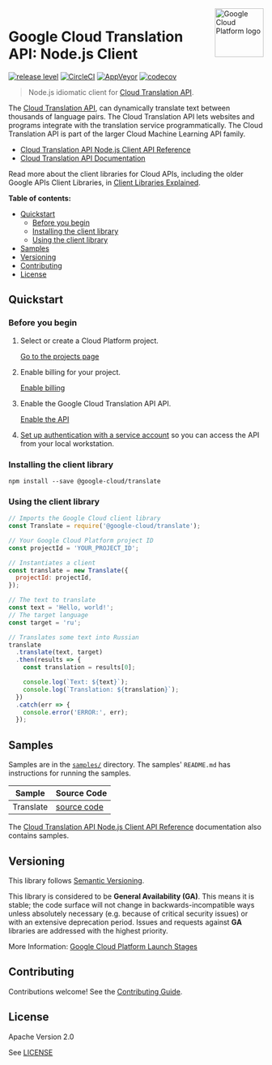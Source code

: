 <img src="https://avatars2.githubusercontent.com/u/2810941?v=3&s=96" alt="Google Cloud Platform logo" title="Google Cloud Platform" align="right" height="96" width="96"/>

# Google Cloud Translation API: Node.js Client

[![release level](https://img.shields.io/badge/release%20level-general%20availability%20%28GA%29-brightgreen.svg?style&#x3D;flat)](https://cloud.google.com/terms/launch-stages)
[![CircleCI](https://img.shields.io/circleci/project/github/googleapis/nodejs-translate.svg?style=flat)](https://circleci.com/gh/googleapis/nodejs-translate)
[![AppVeyor](https://ci.appveyor.com/api/projects/status/github/googleapis/nodejs-translate?branch=master&svg=true)](https://ci.appveyor.com/project/googleapis/nodejs-translate)
[![codecov](https://img.shields.io/codecov/c/github/googleapis/nodejs-translate/master.svg?style=flat)](https://codecov.io/gh/googleapis/nodejs-translate)

> Node.js idiomatic client for [Cloud Translation API][product-docs].

The [Cloud Translation API](https://cloud.google.com/translate/docs), can dynamically translate text between thousands of language pairs. The Cloud Translation API lets websites and programs integrate with the translation service programmatically. The Cloud Translation API is part of the larger Cloud Machine Learning API family.

* [Cloud Translation API Node.js Client API Reference][client-docs]
* [Cloud Translation API Documentation][product-docs]

Read more about the client libraries for Cloud APIs, including the older
Google APIs Client Libraries, in [Client Libraries Explained][explained].

[explained]: https://cloud.google.com/apis/docs/client-libraries-explained

**Table of contents:**

* [Quickstart](#quickstart)
  * [Before you begin](#before-you-begin)
  * [Installing the client library](#installing-the-client-library)
  * [Using the client library](#using-the-client-library)
* [Samples](#samples)
* [Versioning](#versioning)
* [Contributing](#contributing)
* [License](#license)

## Quickstart

### Before you begin

1.  Select or create a Cloud Platform project.

    [Go to the projects page][projects]

1.  Enable billing for your project.

    [Enable billing][billing]

1.  Enable the Google Cloud Translation API API.

    [Enable the API][enable_api]

1.  [Set up authentication with a service account][auth] so you can access the
    API from your local workstation.

[projects]: https://console.cloud.google.com/project
[billing]: https://support.google.com/cloud/answer/6293499#enable-billing
[enable_api]: https://console.cloud.google.com/flows/enableapi?apiid=translate.googleapis.com
[auth]: https://cloud.google.com/docs/authentication/getting-started

### Installing the client library

    npm install --save @google-cloud/translate

### Using the client library

```javascript
// Imports the Google Cloud client library
const Translate = require('@google-cloud/translate');

// Your Google Cloud Platform project ID
const projectId = 'YOUR_PROJECT_ID';

// Instantiates a client
const translate = new Translate({
  projectId: projectId,
});

// The text to translate
const text = 'Hello, world!';
// The target language
const target = 'ru';

// Translates some text into Russian
translate
  .translate(text, target)
  .then(results => {
    const translation = results[0];

    console.log(`Text: ${text}`);
    console.log(`Translation: ${translation}`);
  })
  .catch(err => {
    console.error('ERROR:', err);
  });
```

## Samples

Samples are in the [`samples/`](https://github.com/googleapis/nodejs-translate/blob/master/samples) directory. The samples' `README.md`
has instructions for running the samples.

| Sample                      | Source Code                       |
| --------------------------- | --------------------------------- |
| Translate | [source code](https://github.com/googleapis/nodejs-translate/blob/master/samples/translate.js) |

The [Cloud Translation API Node.js Client API Reference][client-docs] documentation
also contains samples.

## Versioning

This library follows [Semantic Versioning](http://semver.org/).

This library is considered to be **General Availability (GA)**. This means it
is stable; the code surface will not change in backwards-incompatible ways
unless absolutely necessary (e.g. because of critical security issues) or with
an extensive deprecation period. Issues and requests against **GA** libraries
are addressed with the highest priority.

More Information: [Google Cloud Platform Launch Stages][launch_stages]

[launch_stages]: https://cloud.google.com/terms/launch-stages

## Contributing

Contributions welcome! See the [Contributing Guide](.github/CONTRIBUTING.md).

## License

Apache Version 2.0

See [LICENSE](LICENSE)

[client-docs]: https://cloud.google.com/nodejs/docs/reference/translate/latest/
[product-docs]: https://cloud.google.com/translate/docs
